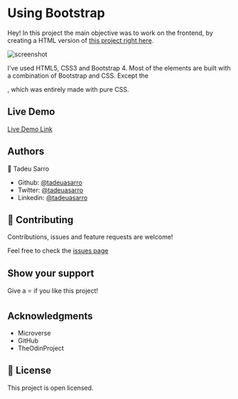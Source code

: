 # Using Bootstrap

Hey! In this project the main objective was to work on the frontend, by creating a HTML version of [this project right here]().

![screenshot]()

I've used HTML5, CSS3 and Bootstrap 4. Most of the elements are built with a combination of Bootstrap and CSS. Except the <footer>, which was entirely made with pure CSS.

## Live Demo

[Live Demo Link]()


## Authors

👤 Tadeu Sarro

- Github: [@tadeuasarro](https://github.com/tadeuasarro)
- Twitter: [@tadeuasarro](https://twitter.com/tadeuasarro)
- Linkedin: [@tadeuasarro](https://www.linkedin.com/in/tadeu-sarro-71481013a/)

## 🤝 Contributing

Contributions, issues and feature requests are welcome!

Feel free to check the [issues page](https://github.com/tadeuasarro/UsingBootstrap/issues)

## Show your support

Give a ⭐️ if you like this project!

## Acknowledgments

- Microverse
- GitHub
- TheOdinProject

## 📝 License

This project is open licensed.
